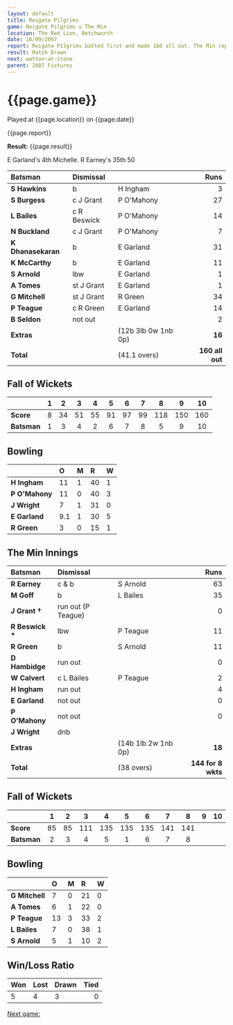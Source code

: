 ```yaml
---
layout: default
title: Reigate Pilgrims
game: Reigate Pilgrims v The Min
location: The Red Lion, Betchworth
date: 16/09/2007
report: Reigate Pilgrims batted first and made 160 all out. The Min replied with 141 for 8 wkts
result: Match Drawn
next: watton-at-stone
parent: 2007 Fixtures
---
```


# {{page.game}}

Played at {{page.location}} on {{page.date}}

{{page.report}}

**Result:** {{page.result}}

E Garland's 4th Michelle. R Earney's 35th 50

| Batsman | Dismissal |  | Runs |
|:---|:---|---|---:|
| **S Hawkins** | b | H Ingham | 3 |
| **S Burgess** | c J Grant | P O'Mahony | 27 |
| **L Bailes** | c R Beswick | P O'Mahony | 14 |
| **N Buckland** | c J Grant | P O'Mahony | 7 |
| **K Dhanasekaran** | b | E Garland | 31 |
| **K McCarthy** | b | E Garland  | 11 |
| **S Arnold** | lbw | E Garland | 1 |
| **A Tomes** | st J Grant | E Garland | 1 |
| **G Mitchell** | st J Grant | R Green | 34 |
| **P Teague** | c R Green | E Garland | 14 |
| **B Seldon** | not out |  | 2 |
| **Extras** | | (12b 3lb 0w 1nb 0p) | **16** |
| **Total** | | (41.1 overs) | **160 all out** |

## Fall of Wickets

| | 1 | 2 | 3 | 4 | 5 | 6 | 7 | 8 | 9 | 10 |
|---|:---:|:---:|:---:|:---:|:---:|:---:|:---:|:---:|:---:|:---:|
| **Score** | 8 | 34 | 51 | 55 | 91 | 97 | 99 | 118 | 150 | 160 |
| **Batsman** | 1 | 3 | 4 | 2 | 6 | 7 | 8 | 5 | 9 | 10 |

## Bowling

| | O | M | R | W |
|---|:---|:---|:---|:---|
| **H Ingham** | 11 | 1 | 40 | 1 |
| **P O'Mahony** | 11 | 0 | 40 | 3 |
| **J Wright** | 7 | 1 | 31 | 0 |
| **E Garland** | 9.1 | 1 | 30 | 5 |
| **R Green** | 3 | 0 | 15 | 1 |

## The Min Innings

| Batsman | Dismissal |  | Runs |
|:---|:---|---|---:|
| **R Earney** | c & b | S Arnold | 63 |
| **M Goff** | b | L Bailes | 35 |
| **J Grant &#8224;** | run out (P Teague) |  | 0 |
| **R Beswick &#42;** | lbw | P Teague | 11 |
| **R Green** | b | S Arnold | 11 |
| **D Hambidge** | run out |  | 0 |
| **W Calvert** | c L Bailes | P Teague | 2 |
| **H Ingham** | run out |  | 4 |
| **E Garland** | not out |  | 0 |
| **P O'Mahony** | not out |  | 0 |
| **J Wright** | dnb |  |  |
| **Extras** | | (14b 1lb 2w 1nb 0p) | **18** |
| **Total** | | (38 overs) | **144 for 8 wkts** |

## Fall of Wickets

| | 1 | 2 | 3 | 4 | 5 | 6 | 7 | 8 | 9 | 10 |
|---|:---:|:---:|:---:|:---:|:---:|:---:|:---:|:---:|:---:|:---:|
| **Score** | 85 | 85 | 111 | 135 | 135 | 135 | 141 | 141 |  |  |
| **Batsman** | 2 | 3 | 4 | 5 | 1 | 6 | 7 | 8 |  |  |

## Bowling

| | O | M | R | W |
|---|:---|:---|:---|:---|
| **G Mitchell** | 7 | 0 | 21 | 0 |
| **A Tomes** | 6 | 1 | 22 | 0 |
| **P Teague** | 13 | 3 | 33 | 2 |
| **L Bailes** | 7 | 0 | 38 | 1 |
| **S Arnold** | 5 | 1 | 10 | 2 |

## Win/Loss Ratio

| Won | Lost | Drawn | Tied |
|:---|:---|:---|---:|
| 5 | 4 | 3 | 0 |

[Next game:]({{page.next}})